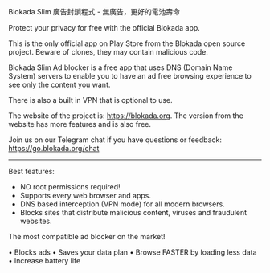 Blokada Slim 廣告封鎖程式 - 無廣告，更好的電池壽命

Protect your privacy for free with the official Blokada app.

This is the only official app on Play Store from the Blokada open source project. Beware of clones, they may contain malicious code.

Blokada Slim Ad blocker is a free app that uses DNS (Domain Name System) servers to enable you to have an ad free browsing experience to see only the content you want.

There is also a built in VPN that is optional to use.

The website of the project is: https://blokada.org. The version from the website has more features and is also free.

Join us on our Telegram chat if you have questions or feedback: https://go.blokada.org/chat

----

Best features:
- NO root permissions required!
- Supports every web browser and apps.
- DNS based interception (VPN mode) for all modern browsers.
- Blocks sites that distribute malicious content, viruses and fraudulent websites.

The most compatible ad blocker on the market!

• Blocks ads • Saves your data plan • Browse FASTER by loading less data • Increase battery life
